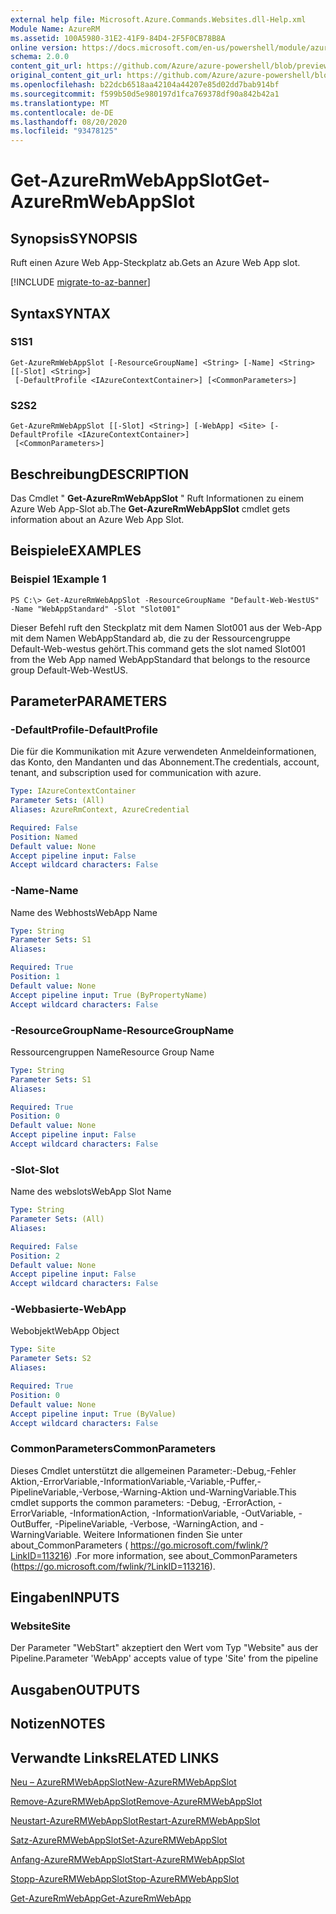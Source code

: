```yaml
---
external help file: Microsoft.Azure.Commands.Websites.dll-Help.xml
Module Name: AzureRM
ms.assetid: 100A5980-31E2-41F9-84D4-2F5F0CB78B8A
online version: https://docs.microsoft.com/en-us/powershell/module/azurerm.websites/get-azurermwebappslot
schema: 2.0.0
content_git_url: https://github.com/Azure/azure-powershell/blob/preview/src/ResourceManager/Websites/Commands.Websites/help/Get-AzureRmWebAppSlot.md
original_content_git_url: https://github.com/Azure/azure-powershell/blob/preview/src/ResourceManager/Websites/Commands.Websites/help/Get-AzureRmWebAppSlot.md
ms.openlocfilehash: b22dcb6518aa42104a44207e85d02dd7bab914bf
ms.sourcegitcommit: f599b50d5e980197d1fca769378df90a842b42a1
ms.translationtype: MT
ms.contentlocale: de-DE
ms.lasthandoff: 08/20/2020
ms.locfileid: "93478125"
---
```

# <span data-ttu-id="c8bcd-101">Get-AzureRmWebAppSlot</span><span class="sxs-lookup"><span data-stu-id="c8bcd-101">Get-AzureRmWebAppSlot</span></span>

## <span data-ttu-id="c8bcd-102">Synopsis</span><span class="sxs-lookup"><span data-stu-id="c8bcd-102">SYNOPSIS</span></span>
<span data-ttu-id="c8bcd-103">Ruft einen Azure Web App-Steckplatz ab.</span><span class="sxs-lookup"><span data-stu-id="c8bcd-103">Gets an Azure Web App slot.</span></span>

[!INCLUDE [migrate-to-az-banner](../../includes/migrate-to-az-banner.md)]

## <span data-ttu-id="c8bcd-104">Syntax</span><span class="sxs-lookup"><span data-stu-id="c8bcd-104">SYNTAX</span></span>

### <span data-ttu-id="c8bcd-105">S1</span><span class="sxs-lookup"><span data-stu-id="c8bcd-105">S1</span></span>
```
Get-AzureRmWebAppSlot [-ResourceGroupName] <String> [-Name] <String> [[-Slot] <String>]
 [-DefaultProfile <IAzureContextContainer>] [<CommonParameters>]
```

### <span data-ttu-id="c8bcd-106">S2</span><span class="sxs-lookup"><span data-stu-id="c8bcd-106">S2</span></span>
```
Get-AzureRmWebAppSlot [[-Slot] <String>] [-WebApp] <Site> [-DefaultProfile <IAzureContextContainer>]
 [<CommonParameters>]
```

## <span data-ttu-id="c8bcd-107">Beschreibung</span><span class="sxs-lookup"><span data-stu-id="c8bcd-107">DESCRIPTION</span></span>
<span data-ttu-id="c8bcd-108">Das Cmdlet " **Get-AzureRmWebAppSlot** " Ruft Informationen zu einem Azure Web App-Slot ab.</span><span class="sxs-lookup"><span data-stu-id="c8bcd-108">The **Get-AzureRmWebAppSlot** cmdlet gets information about an Azure Web App Slot.</span></span>

## <span data-ttu-id="c8bcd-109">Beispiele</span><span class="sxs-lookup"><span data-stu-id="c8bcd-109">EXAMPLES</span></span>

### <span data-ttu-id="c8bcd-110">Beispiel 1</span><span class="sxs-lookup"><span data-stu-id="c8bcd-110">Example 1</span></span>
```
PS C:\> Get-AzureRmWebAppSlot -ResourceGroupName "Default-Web-WestUS" -Name "WebAppStandard" -Slot "Slot001"
```

<span data-ttu-id="c8bcd-111">Dieser Befehl ruft den Steckplatz mit dem Namen Slot001 aus der Web-App mit dem Namen WebAppStandard ab, die zu der Ressourcengruppe Default-Web-westus gehört.</span><span class="sxs-lookup"><span data-stu-id="c8bcd-111">This command gets the slot named Slot001 from the Web App named WebAppStandard that belongs to the resource group Default-Web-WestUS.</span></span>

## <span data-ttu-id="c8bcd-112">Parameter</span><span class="sxs-lookup"><span data-stu-id="c8bcd-112">PARAMETERS</span></span>

### <span data-ttu-id="c8bcd-113">-DefaultProfile</span><span class="sxs-lookup"><span data-stu-id="c8bcd-113">-DefaultProfile</span></span>
<span data-ttu-id="c8bcd-114">Die für die Kommunikation mit Azure verwendeten Anmeldeinformationen, das Konto, den Mandanten und das Abonnement.</span><span class="sxs-lookup"><span data-stu-id="c8bcd-114">The credentials, account, tenant, and subscription used for communication with azure.</span></span>

```yaml
Type: IAzureContextContainer
Parameter Sets: (All)
Aliases: AzureRmContext, AzureCredential

Required: False
Position: Named
Default value: None
Accept pipeline input: False
Accept wildcard characters: False
```

### <span data-ttu-id="c8bcd-115">-Name</span><span class="sxs-lookup"><span data-stu-id="c8bcd-115">-Name</span></span>
<span data-ttu-id="c8bcd-116">Name des Webhosts</span><span class="sxs-lookup"><span data-stu-id="c8bcd-116">WebApp Name</span></span>

```yaml
Type: String
Parameter Sets: S1
Aliases: 

Required: True
Position: 1
Default value: None
Accept pipeline input: True (ByPropertyName)
Accept wildcard characters: False
```

### <span data-ttu-id="c8bcd-117">-ResourceGroupName</span><span class="sxs-lookup"><span data-stu-id="c8bcd-117">-ResourceGroupName</span></span>
<span data-ttu-id="c8bcd-118">Ressourcengruppen Name</span><span class="sxs-lookup"><span data-stu-id="c8bcd-118">Resource Group Name</span></span>

```yaml
Type: String
Parameter Sets: S1
Aliases: 

Required: True
Position: 0
Default value: None
Accept pipeline input: False
Accept wildcard characters: False
```

### <span data-ttu-id="c8bcd-119">-Slot</span><span class="sxs-lookup"><span data-stu-id="c8bcd-119">-Slot</span></span>
<span data-ttu-id="c8bcd-120">Name des webslots</span><span class="sxs-lookup"><span data-stu-id="c8bcd-120">WebApp Slot Name</span></span>

```yaml
Type: String
Parameter Sets: (All)
Aliases: 

Required: False
Position: 2
Default value: None
Accept pipeline input: False
Accept wildcard characters: False
```

### <span data-ttu-id="c8bcd-121">-Webbasierte</span><span class="sxs-lookup"><span data-stu-id="c8bcd-121">-WebApp</span></span>
<span data-ttu-id="c8bcd-122">Webobjekt</span><span class="sxs-lookup"><span data-stu-id="c8bcd-122">WebApp Object</span></span>

```yaml
Type: Site
Parameter Sets: S2
Aliases: 

Required: True
Position: 0
Default value: None
Accept pipeline input: True (ByValue)
Accept wildcard characters: False
```

### <span data-ttu-id="c8bcd-123">CommonParameters</span><span class="sxs-lookup"><span data-stu-id="c8bcd-123">CommonParameters</span></span>
<span data-ttu-id="c8bcd-124">Dieses Cmdlet unterstützt die allgemeinen Parameter:-Debug,-Fehler Aktion,-ErrorVariable,-InformationVariable,-Variable,-Puffer,-PipelineVariable,-Verbose,-Warning-Aktion und-WarningVariable.</span><span class="sxs-lookup"><span data-stu-id="c8bcd-124">This cmdlet supports the common parameters: -Debug, -ErrorAction, -ErrorVariable, -InformationAction, -InformationVariable, -OutVariable, -OutBuffer, -PipelineVariable, -Verbose, -WarningAction, and -WarningVariable.</span></span> <span data-ttu-id="c8bcd-125">Weitere Informationen finden Sie unter about_CommonParameters ( https://go.microsoft.com/fwlink/?LinkID=113216) .</span><span class="sxs-lookup"><span data-stu-id="c8bcd-125">For more information, see about_CommonParameters (https://go.microsoft.com/fwlink/?LinkID=113216).</span></span>

## <span data-ttu-id="c8bcd-126">Eingaben</span><span class="sxs-lookup"><span data-stu-id="c8bcd-126">INPUTS</span></span>

### <span data-ttu-id="c8bcd-127">Website</span><span class="sxs-lookup"><span data-stu-id="c8bcd-127">Site</span></span>
<span data-ttu-id="c8bcd-128">Der Parameter "WebStart" akzeptiert den Wert vom Typ "Website" aus der Pipeline.</span><span class="sxs-lookup"><span data-stu-id="c8bcd-128">Parameter 'WebApp' accepts value of type 'Site' from the pipeline</span></span>

## <span data-ttu-id="c8bcd-129">Ausgaben</span><span class="sxs-lookup"><span data-stu-id="c8bcd-129">OUTPUTS</span></span>

## <span data-ttu-id="c8bcd-130">Notizen</span><span class="sxs-lookup"><span data-stu-id="c8bcd-130">NOTES</span></span>

## <span data-ttu-id="c8bcd-131">Verwandte Links</span><span class="sxs-lookup"><span data-stu-id="c8bcd-131">RELATED LINKS</span></span>

[<span data-ttu-id="c8bcd-132">Neu – AzureRMWebAppSlot</span><span class="sxs-lookup"><span data-stu-id="c8bcd-132">New-AzureRMWebAppSlot</span></span>](./New-AzureRMWebAppSlot.md)

[<span data-ttu-id="c8bcd-133">Remove-AzureRMWebAppSlot</span><span class="sxs-lookup"><span data-stu-id="c8bcd-133">Remove-AzureRMWebAppSlot</span></span>](./Remove-AzureRMWebAppSlot.md)

[<span data-ttu-id="c8bcd-134">Neustart-AzureRMWebAppSlot</span><span class="sxs-lookup"><span data-stu-id="c8bcd-134">Restart-AzureRMWebAppSlot</span></span>](./Restart-AzureRMWebAppSlot.md)

[<span data-ttu-id="c8bcd-135">Satz-AzureRMWebAppSlot</span><span class="sxs-lookup"><span data-stu-id="c8bcd-135">Set-AzureRMWebAppSlot</span></span>](./Set-AzureRMWebAppSlot.md)

[<span data-ttu-id="c8bcd-136">Anfang-AzureRMWebAppSlot</span><span class="sxs-lookup"><span data-stu-id="c8bcd-136">Start-AzureRMWebAppSlot</span></span>](./Start-AzureRMWebAppSlot.md)

[<span data-ttu-id="c8bcd-137">Stopp-AzureRMWebAppSlot</span><span class="sxs-lookup"><span data-stu-id="c8bcd-137">Stop-AzureRMWebAppSlot</span></span>](./Stop-AzureRMWebAppSlot.md)

[<span data-ttu-id="c8bcd-138">Get-AzureRmWebApp</span><span class="sxs-lookup"><span data-stu-id="c8bcd-138">Get-AzureRmWebApp</span></span>](./Get-AzureRmWebApp.md)
